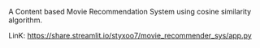 A Content based Movie Recommendation System using cosine similarity algorithm.

LinK: https://share.streamlit.io/styxoo7/movie_recommender_sys/app.py
